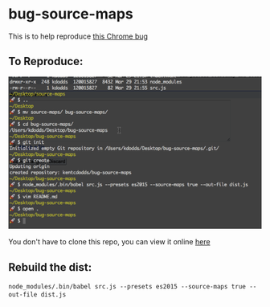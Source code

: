 # bug-source-maps

This is to help reproduce [this Chrome bug](https://bugs.chromium.org/p/chromium/issues/detail?id=598032)

## To Reproduce:

![demo](demo.gif)

You don't have to clone this repo, you can view it online [here](https://cdn.rawgit.com/kentcdodds/bug-source-maps/master/index.html)

## Rebuild the dist:

```
node_modules/.bin/babel src.js --presets es2015 --source-maps true --out-file dist.js
```

